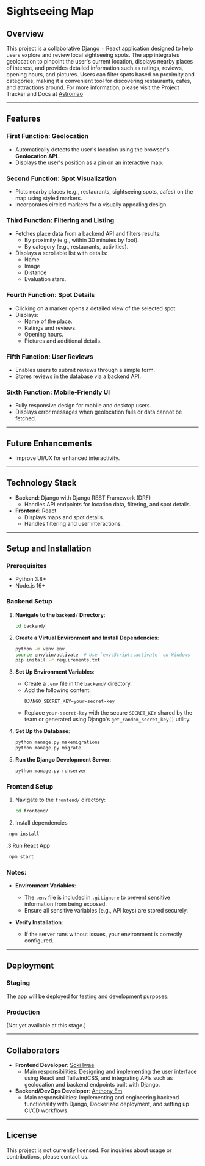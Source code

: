 # Sightseeing Map

## Overview
This project is a collaborative Django + React application designed to help users explore and review local sightseeing spots. The app integrates geolocation to pinpoint the user's current location, displays nearby places of interest, and provides detailed information such as ratings, reviews, opening hours, and pictures. Users can filter spots based on proximity and categories, making it a convenient tool for discovering restaurants, cafes, and attractions around. For more information, please visit the Project Tracker and Docs at [Astromao](https://astromao.com)

---

## Features

### **First Function: Geolocation**
- Automatically detects the user's location using the browser's **Geolocation API**.
- Displays the user's position as a pin on an interactive map.

### **Second Function: Spot Visualization**
- Plots nearby places (e.g., restaurants, sightseeing spots, cafes) on the map using styled markers.
- Incorporates circled markers for a visually appealing design.

### **Third Function: Filtering and Listing**
- Fetches place data from a backend API and filters results:
  - By proximity (e.g., within 30 minutes by foot).
  - By category (e.g., restaurants, activities).
- Displays a scrollable list with details:
  - Name
  - Image
  - Distance
  - Evaluation stars.

### **Fourth Function: Spot Details**
- Clicking on a marker opens a detailed view of the selected spot.
- Displays:
  - Name of the place.
  - Ratings and reviews.
  - Opening hours.
  - Pictures and additional details.

### **Fifth Function: User Reviews**
- Enables users to submit reviews through a simple form.
- Stores reviews in the database via a backend API.

### **Sixth Function: Mobile-Friendly UI**
- Fully responsive design for mobile and desktop users.
- Displays error messages when geolocation fails or data cannot be fetched.

---

## Future Enhancements
- Improve UI/UX for enhanced interactivity.

---

## Technology Stack
- **Backend**: Django with Django REST Framework (DRF)
  - Handles API endpoints for location data, filtering, and spot details.
- **Frontend**: React
  - Displays maps and spot details.
  - Handles filtering and user interactions.

---

## Setup and Installation

### Prerequisites
- Python 3.8+
- Node.js 16+

### Backend Setup

1. **Navigate to the `backend/` Directory**:
   ```bash
   cd backend/
   ```

2. **Create a Virtual Environment and Install Dependencies**:
   ```bash
   python -m venv env
   source env/bin/activate  # Use `env\Scripts\activate` on Windows
   pip install -r requirements.txt
   ```

3. **Set Up Environment Variables**:
   - Create a `.env` file in the `backend/` directory.
   - Add the following content:
     ```plaintext
     DJANGO_SECRET_KEY=your-secret-key
     ```
   - Replace `your-secret-key` with the secure `SECRET_KEY` shared by the team or generated using Django's `get_random_secret_key()` utility.

4. **Set Up the Database**:
   ```bash
   python manage.py makemigrations
   python manage.py migrate
   ```

5. **Run the Django Development Server**:
   ```bash
   python manage.py runserver
   ```

### Frontend Setup
1. Navigate to the `frontend/` directory:
   ```bash
   cd frontend/
   ```

2. Install dependencies
  ```bash 
   npm install
  ```

.3 Run React App
  ```bash 
   npm start
   ```

### Notes:
- **Environment Variables**:
  - The `.env` file is included in `.gitignore` to prevent sensitive information from being exposed.
  - Ensure all sensitive variables (e.g., API keys) are stored securely.

- **Verify Installation**:
  - If the server runs without issues, your environment is correctly configured.

---

## Deployment
### Staging
The app will be deployed for testing and development purposes.

### Production
(Not yet available at this stage.)

---

## Collaborators

- **Frontend Developer**: [Soki Iwae](https://github.com/Sochan2)
  - Main responsibilities: Designing and implementing the user interface using React and TailwindCSS, and integrating APIs such as geolocation and backend endpoints built with Django.
- **Backend/DevOps Developer**: [Anthony Em](https://github.com/AnSiChen)
  - Main responsibilities: Implementing and engineering backend functionality with Django, Dockerized deployment, and setting up CI/CD workflows.

---

## License
This project is not currently licensed. For inquiries about usage or contributions, please contact us.
